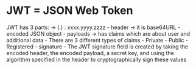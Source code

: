 # JWT = JSON Web Token

JWT has 3 parts: -> (.) : xxxx.yyyy.zzzz
    - header -> it is base64URL -encoded JSON object
    - payloads -> has claims which are about user and additional data
        - There are 3 different types of claims
            - Private
            - Public
            - Registered
    - signature
        - The JWT signature field is created by taking the encoded header, the encoded payload,
            a secret key, and using the algorithm specified in the header to cryptographically sign
            these values


